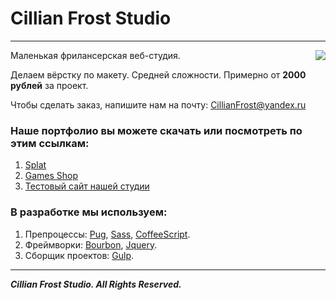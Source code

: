 # Cillian Frost Studio

---
<img src="http://s019.radikal.ru/i602/1707/60/a9e68ba8e2cb.png" align="right">

Маленькая фрилансерская веб-студия.

Делаем вёрстку по макету. Средней сложности. Примерно от **2000 рублей** за проект.

Чтобы сделать заказ, напишите нам на почту: CillianFrost@yandex.ru


### Наше портфолио вы можете скачать или посмотреть по этим ссылкам: 

1. [Splat](https://github.com/CillianFrost/site-portfolio.git) 
2. [Games Shop](https://github.com/CillianFrost/GamazShop.git) 
3. [Тестовый сайт нашей студии](http://clstudio.d98276zy.beget.tech/)

### В разработке мы используем:

1. Препроцессы: [Pug](https://github.com/pugjs/pug), [Sass](https://github.com/sass/sass), [CoffeeScript](https://github.com/jashkenas/coffeescript).
2. Фреймворки: [Bourbon](https://github.com/thoughtbot/bourbon), [Jquery](https://github.com/jquery/jquery).
3. Сборщик проектов: [Gulp](https://github.com/gulpjs/gulp).

---

***Cillian Frost Studio. All Rights Reserved.***



